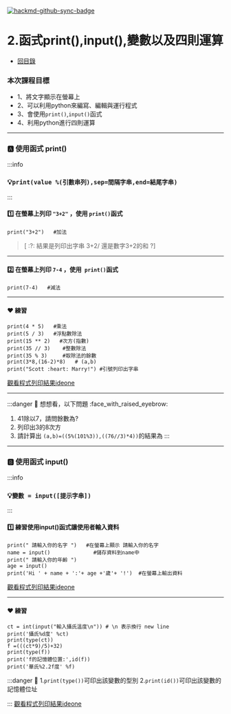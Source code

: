 [![hackmd-github-sync-badge](https://hackmd.io/LgcJvZRCSfe-dHRRcbShzw/badge)](https://hackmd.io/LgcJvZRCSfe-dHRRcbShzw)
# 2.函式print(),input(),變數以及四則運算

- [回目錄](/5mKoyoSOQOyK2Q0y8bKFDA)

### 本次課程目標
* 1、將文字顯示在螢幕上
* 2、可以利用python來編寫、編輯與運行程式
* 3、會使用`print()`,`input()`函式
* 4、利用python進行四則運算

---

### :a: 使用函式 print()
:::info
### :bulb:`print(value %(引數串列),sep=間隔字串,end=結尾字串)`
:::

#### :one: 在螢幕上列印 `"3+2"` ，使用 `print()`函式


```(python)
print("3+2")   #加法
```
> [ :?: 結果是列印出字串 3+2/ 還是數字3+2的和 ?]

----

#### :two: 在螢幕上列印 `7-4` ，使用` print()`函式

```(python)
print(7-4)   #減法
```
----


#### :heart: 練習

```(::python::)
print(4 * 5)   #乘法
print(5 / 3)   #浮點數除法
print(15 ** 2)   #次方(指數)
print(35 // 3)    #整數除法
print(35 % 3)     #取除法的餘數
print(3*8,(16-2)*8)   # (a,b)
print("Scott :heart: Marry!") #引號列印出字串
```


[觀看程式列印結果ideone](https://ideone.com/ootO3p)

----
:::danger
:baby_chick: 想想看，以下問題 :face_with_raised_eyebrow:
1. 41除以7，請問餘數為?
2. 列印出3的8次方
3. 請計算出 `(a,b)=((5%(101%3)),((76//3)*4))`的結果為
:::

 
---

### :b: 使用函式 input()
:::info
### :bulb:`變數 = input([提示字串])` 
:::

#### :one: 練習使用input()函式讓使用者輸入資料

```(::python::) 
print(" 請輸入你的名字 ")   #在螢幕上顯示 請輸入你的名字
name = input()              #儲存資料到name中
print(" 請輸入你的年齡 ") 
age = input()               
print('Hi ' + name + ':'+ age +'歲'+ '!')  #在螢幕上輸出資料
```
[觀看程式列印結果ideone](https://ideone.com/epMSWq)

----

#### :heart: 練習
```(:::python)
ct = int(input("輸入攝氏溫度\n")) # \n 表示換行 new line
print('攝氏%d度' %ct)
print(type(ct))
f =(((ct*9)/5)+32)
print(type(f))
print('f的記憶體位置:',id(f))
print('華氏%2.2f度' %f)
```
:::danger
:hatching_chick: 
1.`print(type())`可印出該變數的型別
2.`print(id())`可印出該變數的記憶體位址


:::
[觀看程式列印結果ideone](https://ideone.com/sVXM7x)






